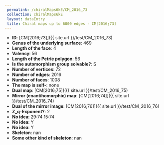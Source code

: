 ```yaml
--- 
 permalink: /chiralMaps6kE/CM_2016_73 
 collection: chiralMaps6kE
 layout: dataEntry
 title: Chiral maps up to 6000 edges - CM[2016;73]
---
```


- **ID**: [CM[2016;73]]({{ site.url }}/test/CM_2016_73)
- **Genus of the underlying surface**: 469
- **Length of the face**: 4
- **Valency**: 56
- **Length of the Petrie polygon**: 56
- **Is the automorphism group solvable?**: S
- **Number of vertices**: 72
- **Number of edges**: 2016
- **Number of faces**: 1008
- **The map is self-**: none
- **Dual map**: [CM[2016;75]]({{ site.url }}/test/CM_2016_75)
- **Mirror (enantihomorphic) map**: [CM[2016;74]]({{ site.url }}/test/CM_2016_74)
- **Dual of the mirror image**: [CM[2016;76]]({{ site.url }}/test/CM_2016_76)
- **Z_q-Exponent?**: 2
- **No idea**:  29:74 15:74
- **No idea**: Y
- **No idea**: Y
- **Skeleton**: nan
- **Some other kind of skeleton**: nan

